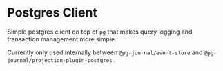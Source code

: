 # Postgres Client

Simple postgres client on top of `pg` that makes query logging and transaction management more simple.

Currently only used internally between `@pg-journal/event-store` and `@pg-journal/projection-plugin-postgres` .